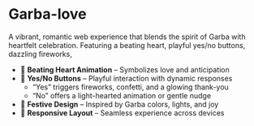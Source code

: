 # Garba-love
 A vibrant, romantic web experience that blends the spirit of Garba with heartfelt celebration. Featuring a beating heart, playful yes/no buttons, dazzling fireworks, 


- 💓 **Beating Heart Animation** – Symbolizes love and anticipation
- 🎉 **Yes/No Buttons** – Playful interaction with dynamic responses
  - “Yes” triggers fireworks, confetti, and a glowing thank-you
  - “No” offers a light-hearted animation or gentle nudge
- 🎨 **Festive Design** – Inspired by Garba colors, lights, and joy
- 📱 **Responsive Layout** – Seamless experience across devices
